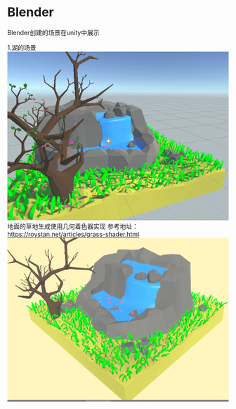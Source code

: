 # Blender
Blender创建的场景在unity中展示  
  
1.湖的场景  
![lake](https://github.com/ssssssilver/Blender/blob/master/Blender/preview/lake.jpg.png)  
地面的草地生成使用几何着色器实现 参考地址：https://roystan.net/articles/grass-shader.html  
![lake](https://github.com/ssssssilver/Blender/blob/master/Blender/preview/lake.gif)   

